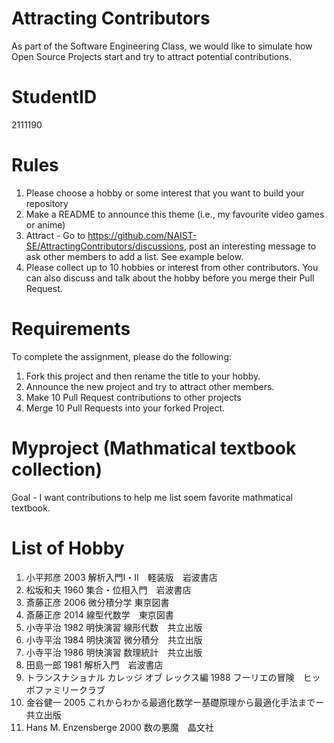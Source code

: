 # Attracting Contributors
As part of the Software Engineering Class, we would like to simulate how Open Source Projects start and try to attract potential contributions.

# StudentID
2111190

# Rules

1. Please choose a hobby or some interest that you want to build your repository
2. Make a README to announce this theme (i.e., my favourite video games or anime)
3. Attract - Go to https://github.com/NAIST-SE/AttractingContributors/discussions, post an interesting message to ask other members to add a list. See example below.
4. Please collect up to 10 hobbies or interest from other contributors. You can also discuss and talk about the hobby before you merge their Pull Request.

# Requirements
To complete the assignment, please do the following:
1. Fork this project and then rename the title to your hobby. 
2. Announce the new project and try to attract other members.
3. Make 10 Pull Request contributions to other projects
4. Merge 10 Pull Requests into your forked Project.


# Myproject (Mathmatical textbook collection)
Goal - I want contributions to help me list soem favorite mathmatical textbook.


# List of Hobby
1. 小平邦彦 2003 解析入門Ⅰ・Ⅱ　軽装版　岩波書店
2. 松坂和夫 1960 集合・位相入門　岩波書店
3. 斎藤正彦 2006 微分積分学 東京図書
4. 斎藤正彦 2014 線型代数学　東京図書
5. 小寺平治 1982 明快演習 線形代数　共立出版
6. 小寺平治 1984 明快演習 微分積分　共立出版
7. 小寺平治 1986 明快演習 数理統計　共立出版
8. 田島一郎 1981 解析入門　岩波書店
9. トランスナショナル カレッジ オブ レックス編 1988 フーリエの冒険　ヒッポファミリークラブ
10. 金谷健一 2005 これからわかる最適化数学ー基礎原理から最適化手法までー　共立出版
11. Hans M. Enzensberge 2000 数の悪魔　晶文社
